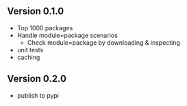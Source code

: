 Version 0.1.0
-------------
- Top 1000 packages
- Handle module=package scenarios
    - Check module=package by downloading & inspecting
- unit tests
- caching

Version 0.2.0
-------------
- publish to pypi
